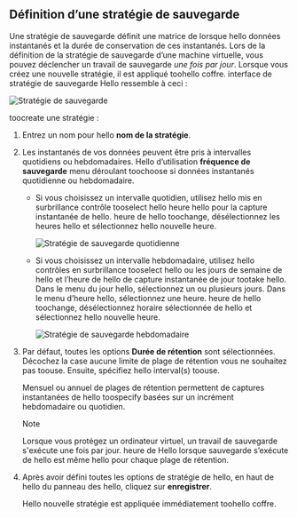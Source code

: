 ## <a name="defining-a-backup-policy"></a>Définition d’une stratégie de sauvegarde
Une stratégie de sauvegarde définit une matrice de lorsque hello données instantanés et la durée de conservation de ces instantanés. Lors de la définition de la stratégie de sauvegarde d’une machine virtuelle, vous pouvez déclencher un travail de sauvegarde *une fois par jour*. Lorsque vous créez une nouvelle stratégie, il est appliqué toohello coffre. interface de stratégie de sauvegarde Hello ressemble à ceci :

![Stratégie de sauvegarde](./media/backup-create-policy-for-vms/backup-policy.png)

toocreate une stratégie :

1. Entrez un nom pour hello **nom de la stratégie**.
2. Les instantanés de vos données peuvent être pris à intervalles quotidiens ou hebdomadaires. Hello d’utilisation **fréquence de sauvegarde** menu déroulant toochoose si données instantanés quotidienne ou hebdomadaire.
   
   * Si vous choisissez un intervalle quotidien, utilisez hello mis en surbrillance contrôle tooselect hello heure hello pour la capture instantanée de hello. heure de hello toochange, désélectionnez les heures hello et sélectionnez hello nouvelle heure.
     
     ![Stratégie de sauvegarde quotidienne](./media/backup-create-policy-for-vms/backup-policy-daily.png) <br/>
   * Si vous choisissez un intervalle hebdomadaire, utilisez hello contrôles en surbrillance tooselect hello ou les jours de semaine de hello et l’heure de hello de capture instantanée de jour tootake hello. Dans le menu du jour hello, sélectionnez un ou plusieurs jours. Dans le menu d’heure hello, sélectionnez une heure. heure de hello toochange, désélectionnez horaire sélectionnée de hello et sélectionnez hello nouvelle heure.
     
     ![Stratégie de sauvegarde hebdomadaire](./media/backup-create-policy-for-vms/backup-policy-weekly.png)
3. Par défaut, toutes les options **Durée de rétention** sont sélectionnées. Décochez la case aucune limite de plage de rétention vous ne souhaitez pas toouse. Ensuite, spécifiez hello interval(s) toouse.
   
    Mensuel ou annuel de plages de rétention permettent de captures instantanées de hello toospecify basées sur un incrément hebdomadaire ou quotidien.
   
   > [!NOTE]
   > Lorsque vous protégez un ordinateur virtuel, un travail de sauvegarde s'exécute une fois par jour. heure de Hello lorsque sauvegarde s’exécute de hello est même hello pour chaque plage de rétention.
   > 
   > 
4. Après avoir défini toutes les options de stratégie de hello, en haut de hello du panneau des hello, cliquez sur **enregistrer**.
   
    Hello nouvelle stratégie est appliquée immédiatement toohello coffre.

